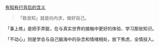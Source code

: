 [有知有行背后的含义](https://sspai.com/post/65852)
>「致良知」就是向内求，做好自己。

「事上练」是把手弄脏，在与真实世界的接触中更好的体验、学习那些知识。

「不动心」则是学会与自己脑海中的杂念和情绪相处，放下焦虑，全情投入。
